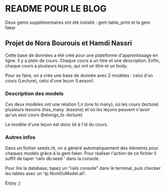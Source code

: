 # README POUR LE BLOG

Deux gems supplémentaires ont été installé : gem table_print et la gem faker

## Projet de Nora Bourouis et Hamdi Nassri

Cette base de données a été créé pour une plateforme d'apprentissage en ligne. Il y a plein de cours. Chaque cours a un titre et une description. Enfin, chaque cours a plusieurs leçons, qui ont un titre et un body.

Pour se faire, on a crée une base de donnée avec 2 modèles : celui d'un cours (Lecture), celui d'une leçon (Lesson).

### Description des models

Ces deux modèles ont une relation 1,n (one to many), où les cours (lecture) plusieurs lessons (has_many :lessons) et où les leçons peuvent n'avoir qu'un seul cours (belongs_to :lecture)

Le modèle d'une leçon est donc lié à l'id du cours. 


### Autres infos

Dans un fichier seeds.rb, on a généré automatiquement des éléments pour chaques models grâce à la gem faker. Pour réaliser l'action de ce fichier il suffit de taper 'rails db:seed ' dans la console.

Pour lire la database, tapez un "rails console" dans le terminal, puis checker les tables avec un 'tp NomDuModel.all'. 

Enjoy ;) 


